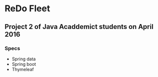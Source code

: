 # ReDo Fleet

## Project 2 of Java Acaddemict students on April 2016 

### Specs

- Spring data
- Spring boot
- Thymeleaf


